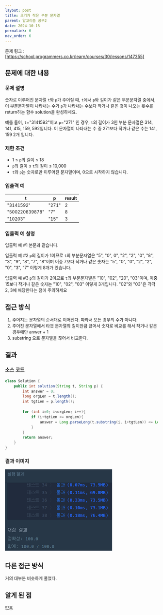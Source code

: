 ```yaml
---
layout: post
title: 크기가 작은 부분 문자열
parent: 알고리즘 공부2
date: 2024-10-15
permalink: 6
nav_order: 6
---
```


문제 링크 : [https://school.programmers.co.kr/learn/courses/30/lessons/147355]

## 문제에 대한 내용

### 문제 설명

숫자로 이루어진 문자열 `t`와 `p`가 주어질 때, `t`에서 `p`와 길이가 같은 부분문자열 중에서, 이 부분문자열이 나타내는 수가 `p`가 나타내는 수보다 작거나 같은 것이 나오는 횟수를 return하는 함수 solution을 완성하세요.

예를 들어, `t`="3141592"이고 `p`="271" 인 경우, `t`의 길이가 3인 부분 문자열은 314, 141, 415, 159, 592입니다. 이 문자열이 나타내는 수 중 271보다 작거나 같은 수는 141, 159 2개 입니다.

### 제한 조건

- 1 ≤ `p`의 길이 ≤ 18
- `p`의 길이 ≤ `t`의 길이 ≤ 10,000
- `t`와 `p`는 숫자로만 이루어진 문자열이며, 0으로 시작하지 않습니다.

### 입출력 예

| t              | p     | result |
| -------------- | ----- | ------ |
| "3141592"      | "271" | 2      |
| "500220839878" | "7"   | 8      |
| "10203"        | "15"  | 3      |

### 입출력 예 설명

입출력 예 #1
본문과 같습니다.

입출력 예 #2
`p`의 길이가 1이므로 `t`의 부분문자열은 "5", "0", 0", "2", "2", "0", "8", "3", "9", "8", "7", "8"이며 이중 7보다 작거나 같은 숫자는 "5", "0", "0", "2", "2", "0", "3", "7" 이렇게 8개가 있습니다.

입출력 예 #3
`p`의 길이가 2이므로 `t`의 부분문자열은 "10", "02", "20", "03"이며, 이중 15보다 작거나 같은 숫자는 "10", "02", "03" 이렇게 3개입니다. "02"와 "03"은 각각 2, 3에 해당한다는 점에 주의하세요

## 접근 방식

1. 주어지는 문자열의 순서대로 이어진다. 따라서 모든 경우의 수가 아니다.
2. 주어진 문자열에서 타겟 문자열의 길이만큼 끊어서 숫자로 비교를 해서 작거나 같은 경우에만 anwer + 1
3. substring 으로 문자열을 끊어서 비교한다.

## 결과

### 소스 코드

```java
class Solution {
    public int solution(String t, String p) {
        int answer = 0;
        long orgLen = t.length();
        int tgtLen = p.length();

        for (int i=0; i<orgLen; i++){
            if (i+tgtLen <= orgLen){
                answer = Long.parseLong(t.substring(i, i+tgtLen)) <= Long.parseLong(p) ? answer + 1 : answer;
            }
        }
        return answer;
    }
}
```

### 결과 이미지

![alt text](/공부/알고리즘-공부/image-4.png)

## 다른 접근 방식

거의 대부분 비슷하게 풀었다.

## 알게 된 점

없음

[https://school.programmers.co.kr/learn/courses/30/lessons/147355]: https://school.programmers.co.kr/learn/courses/30/lessons/147355
